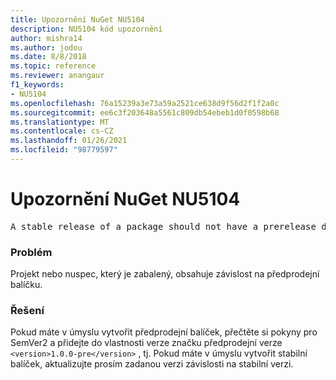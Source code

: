 ```yaml
---
title: Upozornění NuGet NU5104
description: NU5104 kód upozornění
author: mishra14
ms.author: jodou
ms.date: 8/8/2018
ms.topic: reference
ms.reviewer: anangaur
f1_keywords:
- NU5104
ms.openlocfilehash: 76a15239a3e73a59a2521ce638d9f56d2f1f2a0c
ms.sourcegitcommit: ee6c3f203648a5561c809db54ebeb1d0f0598b68
ms.translationtype: MT
ms.contentlocale: cs-CZ
ms.lasthandoff: 01/26/2021
ms.locfileid: "98779597"
---
```

# <a name="nuget-warning-nu5104"></a>Upozornění NuGet NU5104
<pre>A stable release of a package should not have a prerelease dependency. Either modify the version spec of dependency "NuGet.Versioning [4.7.0-preview4.5065, )" or update the version field in the nuspec.</pre>

### <a name="issue"></a>Problém

Projekt nebo nuspec, který je zabalený, obsahuje závislost na předprodejní balíčku.


### <a name="solution"></a>Řešení

Pokud máte v úmyslu vytvořit předprodejní balíček, přečtěte si pokyny pro SemVer2 a přidejte do vlastnosti verze značku předprodejní verze `<version>1.0.0-pre</version>` , tj. Pokud máte v úmyslu vytvořit stabilní balíček, aktualizujte prosím zadanou verzi závislosti na stabilní verzi.

